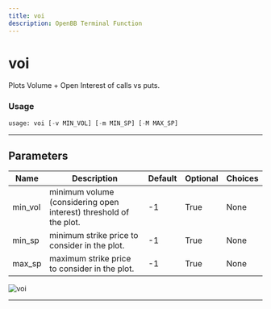 ```yaml
---
title: voi
description: OpenBB Terminal Function
---
```


# voi

Plots Volume + Open Interest of calls vs puts.

### Usage

```python
usage: voi [-v MIN_VOL] [-m MIN_SP] [-M MAX_SP]
```

---

## Parameters

| Name | Description | Default | Optional | Choices |
| ---- | ----------- | ------- | -------- | ------- |
| min_vol | minimum volume (considering open interest) threshold of the plot. | -1 | True | None |
| min_sp | minimum strike price to consider in the plot. | -1 | True | None |
| max_sp | maximum strike price to consider in the plot. | -1 | True | None |
![voi](https://user-images.githubusercontent.com/46355364/154290408-ae5d50ff-74ea-4705-b8ea-e4eebc842bb6.png)

---

